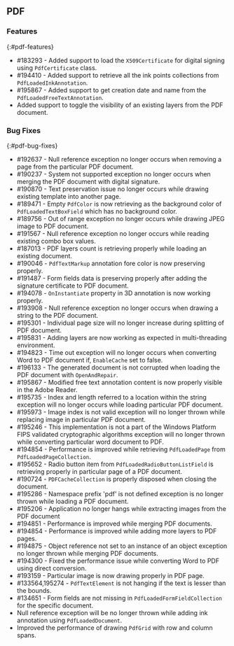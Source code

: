 ## PDF

### Features
{:#pdf-features}

*	\#183293 - Added support to load the `X509Certificate` for digital signing using `PdfCertificate` class.
*	\#194410 - Added support to retrieve all the ink points collections from `PdfLoadedInkAnnotation`.
*	\#195867 - Added support to get creation date and name from the `PdfLoadedFreeTextAnnotation`.
*	Added support to toggle the visibility of an existing layers from the PDF document.

### Bug Fixes
{:#pdf-bug-fixes} 

*	\#192637 - Null reference exception no longer occurs when removing a page from the particular PDF document.
*	\#190237 - System not supported exception no longer occurs when merging the PDF document with digital signature.
*	\#190870 - Text preservation issue no longer occurs while drawing existing template into another page.
*	\#189471 - Empty `PdfColor` is now retrieving as the background color of `PdfLoadedTextBoxField` which has no background color.
*	\#189756 - Out of range exception no longer occurs while drawing JPEG image to PDF document.
*	\#191567 - Null reference exception no longer occurs while reading existing combo box values.
*	\#187013 - PDF layers count is retrieving properly while loading an existing document.
*	\#190046 - `PdfTextMarkup` annotation fore color is now preserving properly.      
*	\#191487 - Form fields data is preserving properly after adding the signature certificate to PDF document.
*	\#194078 - `OnInstantiate` property in 3D annotation is now working properly.
*	\#193908 - Null reference exception no longer occurs when drawing a string to the PDF document.
*	\#195301 - Individual page size will no longer increase during splitting of PDF document.
*	\#195831 - Adding layers are now working as expected in multi-threading environment.
*	\#194823 - Time out exception will no longer occurs when converting Word to PDF document if, `EnableCache` set to false.
*	\#196133 - The generated document is not corrupted when loading the PDF document with `OpenAndRepair`.
*	\#195867 - Modified free text annotation content is now properly visible in the Adobe Reader.
*	\#195735 - Index and length referred to a location within the string exception will no longer occurs while loading particular PDF document.
*	\#195973 - Image index is not valid exception will no longer thrown while replacing image in particular PDF document.
*	\#195246 - This implementation is not a part of the Windows Platform FIPS validated cryptographic algorithms exception will no longer thrown while converting particular word document to PDF.
*	\#194854 - Performance is improved while retrieving `PdfLoadedPage` from `PdfLoadedPageCollection`.
*	\#195652 - Radio button item from `PdfLoadedRadioButtonListField` is retrieving properly in particular page of a PDF document.
*	\#190724 - `PDFCacheCollection` is properly disposed when closing the document.
*	\#195286 - Namespace prefix 'pdf' is not defined exception is no longer thrown while loading a PDF document.
*	\#195206 - Application no longer hangs while extracting images from the PDF document
*	\#194851 - Performance is improved while merging PDF documents.
*	\#194854 - Performance is improved while adding more layers to PDF pages.
*	\#194875 - Object reference not set to an instance of an object exception no longer thrown while merging PDF documents.
*	\#194300 - Fixed the performance issue while converting Word to PDF using direct conversion.
*	\#193159 - Particular image is now drawing properly in PDF page.
*	\#133564,195274 - `PdfTextElement` is not hanging if the text is lesser than the bounds.
*	\#134651 - Form fields are not missing in `PdfLoadedFormFieldCollection` for the specific document.
*	Null reference exception will be no longer thrown while adding ink annotation using `PdfLoadedDocument`.
*	Improved the performance of drawing `PdfGrid` with row and column spans.
